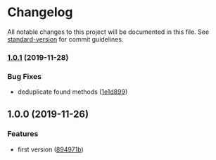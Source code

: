 # Changelog

All notable changes to this project will be documented in this file. See [standard-version](https://github.com/conventional-changelog/standard-version) for commit guidelines.

### [1.0.1](https://github.com/tpluscode/all-implementations-of/compare/v1.0.0...v1.0.1) (2019-11-28)


### Bug Fixes

* deduplicate found methods ([1e1d899](https://github.com/tpluscode/all-implementations-of/commit/1e1d89959a933c677a03c2e4bb58e2324c5d86da))

## 1.0.0 (2019-11-26)


### Features

* first version ([894971b](https://github.com/tpluscode/all-implementations-of/commit/894971bb5eb9c693b35eb9f4929a424b60df5cfc))
